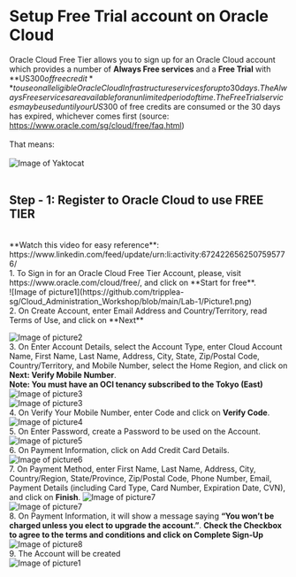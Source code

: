 # Setup Free Trial account on Oracle Cloud 

Oracle Cloud Free Tier allows you to sign up for an Oracle Cloud account which provides a number of **Always Free services** and a **Free Trial** with **US$300 of free credit** to use on all eligible Oracle Cloud Infrastructure services for up to 30 days. The Always Free services are available for an unlimited period of time. 
The Free Trial services may be used until your US$300 of free credits are consumed or the 30 days has expired, whichever comes first (source: https://www.oracle.com/sg/cloud/free/faq.html)
</br></br>
That means: </br></br>
![Image of Yaktocat](https://github.com/tripplea-sg/Cloud_Administration_Workshop/blob/main/Lab-1/Screenshot%202020-11-12%20at%208.33.21%20PM.png)
</br></br>
## Step - 1: Register to Oracle Cloud to use FREE TIER
</br>
**Watch this video for easy reference**: https://www.linkedin.com/feed/update/urn:li:activity:6724226562507595776/
</br>
1. To Sign in for an Oracle Cloud Free Tier Account, please, visit https://www.oracle.com/cloud/free/, and click on **Start for free**. </br>
![Image of picture1](https://github.com/tripplea-sg/Cloud_Administration_Workshop/blob/main/Lab-1/Picture1.png)
</br>
2. On Create Account, enter Email Address and Country/Territory, read Terms of Use, and click on **Next** 

![Image of picture2](https://github.com/tripplea-sg/Cloud_Administration_Workshop/blob/main/Lab-1/Picture2.png)
</br>
3. On Enter Account Details, select the Account Type, enter Cloud Account Name, First Name, Last Name, Address, City, State, Zip/Postal Code, Country/Territory, and Mobile Number, select the Home Region, and click on **Next: Verify Mobile Number**. </br>
   **Note: You must have an OCI tenancy subscribed to the Tokyo (East)** </br>
![Image of picture3](https://github.com/tripplea-sg/Cloud_Administration_Workshop/blob/main/Lab-1/Picture3.png)
</br>
![Image of picture3](https://github.com/tripplea-sg/Cloud_Administration_Workshop/blob/main/Lab-1/Picture4.png)
</br>
4.	On Verify Your Mobile Number, enter Code and click on **Verify Code**. 
![Image of picture4](https://github.com/tripplea-sg/Cloud_Administration_Workshop/blob/main/Lab-1/Picture5.png)
</br>
5.	On Enter Password, create a Password to be used on the Account.
![Image of picture5](https://github.com/tripplea-sg/Cloud_Administration_Workshop/blob/main/Lab-1/Picture6.png)
</br>
6.	On Payment Information, click on Add Credit Card Details. 
![Image of picture6](https://github.com/tripplea-sg/Cloud_Administration_Workshop/blob/main/Lab-1/Picture7.png)
</br>
7.	On Payment Method, enter First Name, Last Name, Address, City, Country/Region, State/Province, Zip/Postal Code, Phone Number, Email, Payment Details (including Card Type, Card Number, Expiration Date, CVN), and click on **Finish**.
![Image of picture7](https://github.com/tripplea-sg/Cloud_Administration_Workshop/blob/main/Lab-1/Picture8.png)
</br>
![Image of picture7](https://github.com/tripplea-sg/Cloud_Administration_Workshop/blob/main/Lab-1/Picture9.png)
</br>
8.	On Payment Information, it will show a message saying **“You won’t be charged unless you elect to upgrade the account.”**. 
**Check the Checkbox to agree to the terms and conditions and click on Complete Sign-Up** 
![Image of picture8](https://github.com/tripplea-sg/Cloud_Administration_Workshop/blob/main/Lab-1/Picture10.png)
</br>
9. The Account will be created </br>
![Image of picture1](https://github.com/tripplea-sg/Cloud_Administration_Workshop/blob/main/Lab-1/Picture11.png)

